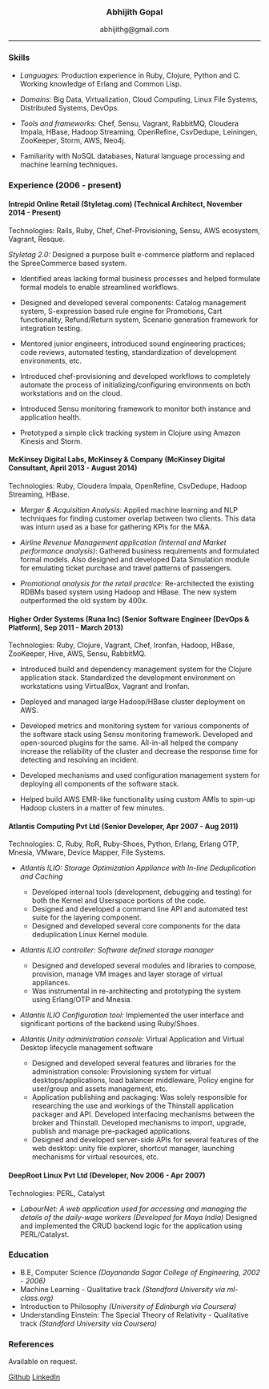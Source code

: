 ### <center> Abhijith Gopal </center>

<center> abhijithg@gmail.com  </center>

---

### Skills

* *Languages:* Production experience in Ruby, Clojure, Python and C. Working knowledge of Erlang and Common Lisp.

* *Domains:* Big Data, Virtualization, Cloud Computing, Linux File Systems, Distributed Systems, DevOps.

* *Tools and frameworks:* Chef, Sensu, Vagrant, RabbitMQ, Cloudera Impala, HBase, Hadoop Streaming, OpenRefine, CsvDedupe, Leiningen, ZooKeeper, Storm, AWS, Neo4j.

* Familiarity with NoSQL databases, Natural language processing and machine learning techniques.

### Experience  (2006 - present)

#### Intrepid Online Retail (Styletag.com) (Technical Architect, November 2014 - Present)

Technologies: Rails, Ruby, Chef, Chef-Provisioning, Sensu, AWS ecosystem, Vagrant, Resque.

*Styletag 2.0:* Designed a purpose built e-commerce platform and replaced the SpreeCommerce based system.

  * Identified areas lacking formal business processes and helped formulate formal models to enable streamlined workflows.
  
  * Designed and developed several components: Catalog management system, S-expression based rule engine for Promotions, Cart functionality, Refund/Return system, Scenario generation framework for integration testing.
  
  * Mentored junior engineers, introduced sound engineering practices; code reviews, automated testing, standardization of development environments, etc.
  
  * Introduced chef-provisioning and developed workflows to completely automate the process of initializing/configuring environments on both workstations and on the cloud.
  
  * Introduced Sensu monitoring framework to monitor both instance and application health.
  
  * Prototyped a simple click tracking system in Clojure using Amazon Kinesis and Storm.


#### McKinsey Digital Labs, McKinsey & Company (McKinsey Digital Consultant, April 2013 - August 2014)

Technologies: Ruby, Cloudera Impala, OpenRefine, CsvDedupe, Hadoop Streaming, HBase.

* *Merger & Acquisition Analysis:* Applied machine learning and NLP techniques for finding customer overlap between two clients. This data was inturn used as a base for gathering KPIs for the M&A.

* *Airline Revenue Management application (Internal and Market performance analysis)*: Gathered business requirements and formulated formal models. Also designed and developed Data Simulation module for emulating ticket purchase and travel patterns of passengers.

* *Promotional analysis for the retail practice:* Re-architected the existing RDBMs based system using Hadoop and HBase. The new system outperformed the old system by 400x.


#### Higher Order Systems (Runa Inc) (Senior Software Engineer [DevOps & Platform], Sep 2011 - March 2013)

Technologies: Ruby, Clojure, Vagrant, Chef, Ironfan, Hadoop, HBase, ZooKeeper, Hive, AWS, Sensu, RabbitMQ.

* Introduced build and dependency management system for the Clojure application stack. Standardized the development environment on workstations using VirtualBox, Vagrant and Ironfan.

* Deployed and managed large Hadoop/HBase cluster deployment on AWS.

* Developed metrics and monitoring system for various components of the software stack using Sensu monitoring framework. Developed and open-sourced plugins for the same. All-in-all helped the company increase the reliability of the cluster and decrease the response time for detecting and resolving an incident.

* Developed mechanisms and used configuration management system for deploying all components of the software stack.

* Helped build AWS EMR-like functionality using custom AMIs to spin-up Hadoop clusters in a matter of few minutes.


#### Atlantis Computing Pvt Ltd (Senior Developer, Apr 2007 - Aug 2011)

Technologies: C, Ruby, RoR, Ruby-Shoes, Python, Erlang, Erlang OTP, Mnesia, VMware, Device Mapper, File Systems.

* *Atlantis ILIO: Storage Optimization Appliance with In-line Deduplication and Caching*

    * Developed internal tools (development, debugging and testing) for both the Kernel and Userspace portions of the code.
    * Designed and developed a command line API and automated test suite for the layering component.
    * Designed and developed several core components for the data deduplication Linux Kernel module.

* *Atlantis ILIO controller: Software defined storage manager*

    * Designed and developed several modules and libraries to compose, provision, manage VM images and layer storage of virtual appliances.
    * Was instrumental in re-architecting and prototyping the system using Erlang/OTP and Mnesia.

* *Atlantis ILIO Configuration tool:* Implemented the user interface and significant portions of the backend using Ruby/Shoes.

* *Atlantis Unity administration console:* Virtual Application and Virtual Desktop lifecycle management software
    * Designed and developed several features and libraries for the administration console: Provisioning system for virtual desktops/applications, load balancer middleware, Policy engine for user/group and assets management, etc.
    * Application publishing and packaging: Was solely responsible for researching the use and workings of the Thinstall application packager and API. Developed interfacing mechanisms between the broker and Thinstall. Developed mechanisms to import, upgrade, publish and manage pre-packaged applications.
    * Designed and developed server-side APIs for several features of the web desktop: unity file explorer, shortcut manager, launching mechanisms for virtual resources, etc.


#### DeepRoot Linux Pvt Ltd (Developer, Nov 2006 - Apr 2007)

Technologies: PERL, Catalyst

* *LabourNet: A web application used for accessing and managing the details of the daily-wage workers (Developed for Maya India)*
  Designed and implemented the CRUD backend logic for the application using PERL/Catalyst.

### Education

* B.E, Computer Science *(Dayananda Sagar College of Engineering, 2002 - 2006)*
* Machine Learning - Qualitative track *(Standford University via ml-class.org)*
* Introduction to Philosophy *(University of Edinburgh via Coursera)*
* Understanding Einstein: The Special Theory of Relativity - Qualitative track *(Standford University via Coursera)*

### References 

Available on request.

[Github](https://github.com/abhijith) [LinkedIn](https://www.linkedin.com/in/abhijithg)
